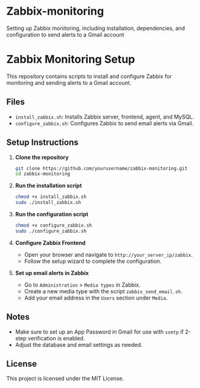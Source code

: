 # Zabbix-monitoring
Setting up Zabbix monitoring, including installation, dependencies, and configuration to send alerts to a Gmail account

# Zabbix Monitoring Setup

This repository contains scripts to install and configure Zabbix for monitoring and sending alerts to a Gmail account.

## Files

- `install_zabbix.sh`: Installs Zabbix server, frontend, agent, and MySQL.
- `configure_zabbix.sh`: Configures Zabbix to send email alerts via Gmail.

## Setup Instructions

1. **Clone the repository**
    ```bash
    git clone https://github.com/yourusername/zabbix-monitoring.git
    cd zabbix-monitoring
    ```

2. **Run the installation script**
    ```bash
    chmod +x install_zabbix.sh
    sudo ./install_zabbix.sh
    ```

3. **Run the configuration script**
    ```bash
    chmod +x configure_zabbix.sh
    sudo ./configure_zabbix.sh
    ```

4. **Configure Zabbix Frontend**
    - Open your browser and navigate to `http://your_server_ip/zabbix`.
    - Follow the setup wizard to complete the configuration.

5. **Set up email alerts in Zabbix**
    - Go to `Administration` > `Media types` in Zabbix.
    - Create a new media type with the script `zabbix_send_email.sh`.
    - Add your email address in the `Users` section under `Media`.

## Notes

- Make sure to set up an App Password in Gmail for use with `ssmtp` if 2-step verification is enabled.
- Adjust the database and email settings as needed.

## License

This project is licensed under the MIT License.
